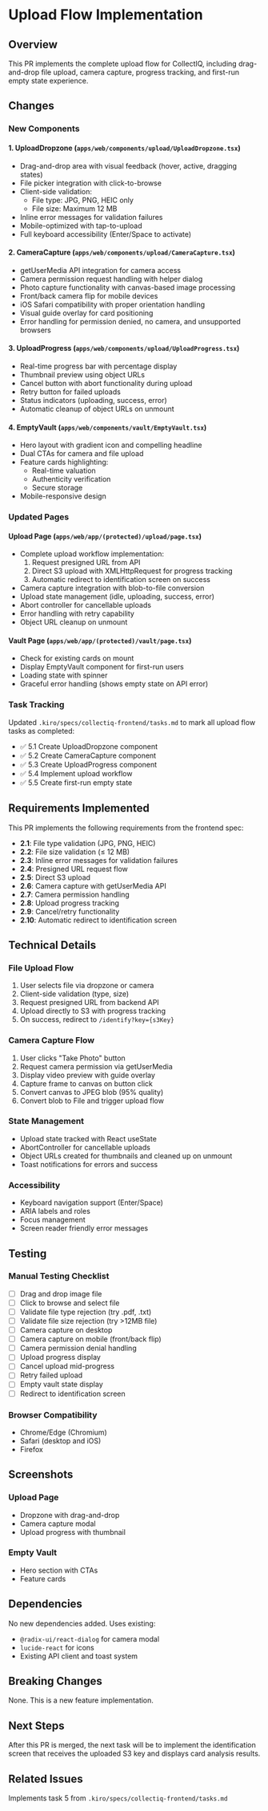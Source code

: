 # Upload Flow Implementation

## Overview

This PR implements the complete upload flow for CollectIQ, including drag-and-drop file upload, camera capture, progress tracking, and first-run empty state experience.

## Changes

### New Components

#### 1. **UploadDropzone** (`apps/web/components/upload/UploadDropzone.tsx`)

- Drag-and-drop area with visual feedback (hover, active, dragging states)
- File picker integration with click-to-browse
- Client-side validation:
  - File type: JPG, PNG, HEIC only
  - File size: Maximum 12 MB
- Inline error messages for validation failures
- Mobile-optimized with tap-to-upload
- Full keyboard accessibility (Enter/Space to activate)

#### 2. **CameraCapture** (`apps/web/components/upload/CameraCapture.tsx`)

- getUserMedia API integration for camera access
- Camera permission request handling with helper dialog
- Photo capture functionality with canvas-based image processing
- Front/back camera flip for mobile devices
- iOS Safari compatibility with proper orientation handling
- Visual guide overlay for card positioning
- Error handling for permission denied, no camera, and unsupported browsers

#### 3. **UploadProgress** (`apps/web/components/upload/UploadProgress.tsx`)

- Real-time progress bar with percentage display
- Thumbnail preview using object URLs
- Cancel button with abort functionality during upload
- Retry button for failed uploads
- Status indicators (uploading, success, error)
- Automatic cleanup of object URLs on unmount

#### 4. **EmptyVault** (`apps/web/components/vault/EmptyVault.tsx`)

- Hero layout with gradient icon and compelling headline
- Dual CTAs for camera and file upload
- Feature cards highlighting:
  - Real-time valuation
  - Authenticity verification
  - Secure storage
- Mobile-responsive design

### Updated Pages

#### **Upload Page** (`apps/web/app/(protected)/upload/page.tsx`)

- Complete upload workflow implementation:
  1. Request presigned URL from API
  2. Direct S3 upload with XMLHttpRequest for progress tracking
  3. Automatic redirect to identification screen on success
- Camera capture integration with blob-to-file conversion
- Upload state management (idle, uploading, success, error)
- Abort controller for cancellable uploads
- Error handling with retry capability
- Object URL cleanup on unmount

#### **Vault Page** (`apps/web/app/(protected)/vault/page.tsx`)

- Check for existing cards on mount
- Display EmptyVault component for first-run users
- Loading state with spinner
- Graceful error handling (shows empty state on API error)

### Task Tracking

Updated `.kiro/specs/collectiq-frontend/tasks.md` to mark all upload flow tasks as completed:

- ✅ 5.1 Create UploadDropzone component
- ✅ 5.2 Create CameraCapture component
- ✅ 5.3 Create UploadProgress component
- ✅ 5.4 Implement upload workflow
- ✅ 5.5 Create first-run empty state

## Requirements Implemented

This PR implements the following requirements from the frontend spec:

- **2.1**: File type validation (JPG, PNG, HEIC)
- **2.2**: File size validation (≤ 12 MB)
- **2.3**: Inline error messages for validation failures
- **2.4**: Presigned URL request flow
- **2.5**: Direct S3 upload
- **2.6**: Camera capture with getUserMedia API
- **2.7**: Camera permission handling
- **2.8**: Upload progress tracking
- **2.9**: Cancel/retry functionality
- **2.10**: Automatic redirect to identification screen

## Technical Details

### File Upload Flow

1. User selects file via dropzone or camera
2. Client-side validation (type, size)
3. Request presigned URL from backend API
4. Upload directly to S3 with progress tracking
5. On success, redirect to `/identify?key={s3Key}`

### Camera Capture Flow

1. User clicks "Take Photo" button
2. Request camera permission via getUserMedia
3. Display video preview with guide overlay
4. Capture frame to canvas on button click
5. Convert canvas to JPEG blob (95% quality)
6. Convert blob to File and trigger upload flow

### State Management

- Upload state tracked with React useState
- AbortController for cancellable uploads
- Object URLs created for thumbnails and cleaned up on unmount
- Toast notifications for errors and success

### Accessibility

- Keyboard navigation support (Enter/Space)
- ARIA labels and roles
- Focus management
- Screen reader friendly error messages

## Testing

### Manual Testing Checklist

- [ ] Drag and drop image file
- [ ] Click to browse and select file
- [ ] Validate file type rejection (try .pdf, .txt)
- [ ] Validate file size rejection (try >12MB file)
- [ ] Camera capture on desktop
- [ ] Camera capture on mobile (front/back flip)
- [ ] Camera permission denial handling
- [ ] Upload progress display
- [ ] Cancel upload mid-progress
- [ ] Retry failed upload
- [ ] Empty vault state display
- [ ] Redirect to identification screen

### Browser Compatibility

- Chrome/Edge (Chromium)
- Safari (desktop and iOS)
- Firefox

## Screenshots

### Upload Page

- Dropzone with drag-and-drop
- Camera capture modal
- Upload progress with thumbnail

### Empty Vault

- Hero section with CTAs
- Feature cards

## Dependencies

No new dependencies added. Uses existing:

- `@radix-ui/react-dialog` for camera modal
- `lucide-react` for icons
- Existing API client and toast system

## Breaking Changes

None. This is a new feature implementation.

## Next Steps

After this PR is merged, the next task will be to implement the identification screen that receives the uploaded S3 key and displays card analysis results.

## Related Issues

Implements task 5 from `.kiro/specs/collectiq-frontend/tasks.md`
